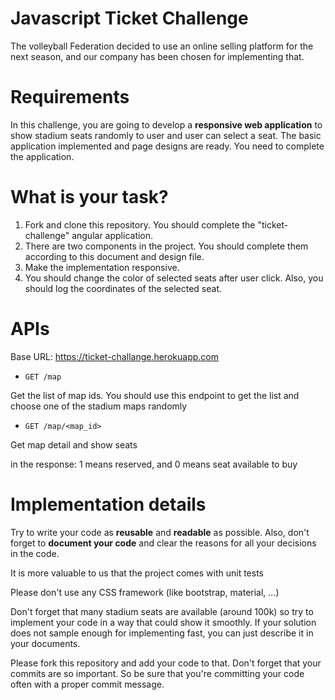 # Javascript Ticket Challenge


The volleyball Federation decided to use an online selling platform for the next season, and our company has been chosen for implementing that.

# Requirements

In this challenge, you are going to develop a **responsive web application** to show stadium seats
randomly to user and user can select a seat. The basic application implemented and page designs are ready. You need to complete the application.


# What is your task?
1. Fork and clone this repository. You should complete the "ticket-challenge" angular application.
2. There are two components in the project. You should complete them according to this document and design file.
3. Make the implementation responsive.
4. You should change the color of selected seats after user click. Also, you should log the coordinates of the selected seat.


# APIs
Base URL: https://ticket-challange.herokuapp.com

* `GET /map`


Get the list of map ids.
You should use this endpoint to get the list and choose one of the stadium maps randomly

* `GET /map/<map_id>`


Get map detail and show seats

in the response: 1 means reserved, and 0 means seat available to buy

# Implementation details

Try to write your code as **reusable** and **readable** as possible.
Also, don't forget to **document your code** and clear the reasons for all your decisions in the code.

It is more valuable to us that the project comes with unit tests

Please don't use any CSS framework (like bootstrap, material, ...)

Don't forget that many stadium seats are available (around 100k) so try to implement your code in a way that could show it smoothly.
If your solution does not sample enough for implementing fast, you can just describe it in your documents.

Please fork this repository and add your code to that. Don't forget that your commits are so important.
So be sure that you're committing your code often with a proper commit message.
